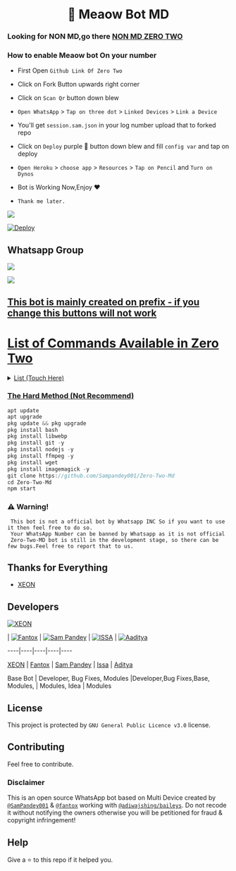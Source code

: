 <h1 align="center">🍭 Meaow Bot MD <br></h1>

   
### Looking for NON MD,go there [NON MD ZERO TWO](https://github.com/Fantox001/Zero-Two)
### How to enable Meaow bot On your number
-   First Open `Github Link Of Zero Two`
-  Click on Fork Button upwards right corner
-  Click on `Scan Qr` button down blew
-  `Open WhatsApp` > `Tap on three dot` > `Linked Devices` > `Link a Device`
-  You'll get `session.sam.json` in your log number upload that to forked repo
-  Click on `Deploy` purple 💜 button down blew and fill `config var` and tap on deploy
-  `Open Heroku` > `choose app` > `Resources` > `Tap on Pencil` and `Turn on Dynos`
-  Bot is Working Now,Enjoy ♥️

- `Thank me later.`

  

  
[![](https://telegra.ph/file/4f9e06a36784778cb8f44.jpg)](https://citels.herokuapp.com)
  
[![Deploy](https://www.herokucdn.com/deploy/button.svg)](https://heroku.com/deploy?template=https://github.com/Ronen6999/bo)

## Whatsapp Group

<a href="https://chat.whatsapp.com/KK6AVKEwPVJ0aXoWo2cK2g"><img src="https://img.shields.io/badge/Join Group-25D366?style=for-the-badge&logo=whatsapp&logoColor=white" />

<a href="https://chat.whatsapp.com/Bl2F9UTVU4CBfZU6eVnrbCl"><img src="https://img.shields.io/badge/Join Group-25D366?style=for-the-badge&logo=whatsapp&logoColor=white" />

## This bot is mainly created on prefix - if you change this buttons will not work

# List of Commands Available in Zero Two
  <details>
  <summary>List (Touch Here)</summary>
<p>

     🍁 Group Menu 🍁 
  -  ${prefix}grouplink
  -  ${prefix}ephemeral [option]
  -  ${prefix}setgrouppp
  -  ${prefix}setname [text]
  -  ${prefix}group [option]
  -  ${prefix}editinfo [option]
  -  ${prefix}ginfo
  -  ${prefix}add @user
  -  ${prefix}kick @user
  -  ${prefix}promote @user
  -  ${prefix}demote @user
  
    🍁 Sticker Menu 🍁 
  -  ${prefix}cry
  -  ${prefix}lick
  -  ${prefix}hug
  -  ${prefix}pat
  -  ${prefix}bite
  -  ${prefix}yeet
  -  ${prefix}bullly
  -  ${prefix}bonk
  -  ${prefix}wink
  -  ${prefix}poke
  -  ${prefix}slap
  -  ${prefix}smile
  -  ${prefix}wave
  -  ${prefix}awoo
  -  ${prefix}smug
  -  ${prefix}glomp
  -  ${prefix}happy
  -  ${prefix}cringe
  -  ${prefix}cuddle
  -  ${prefix}highfive
  -  ${prefix}shinobu
  -  ${prefix}megumin
  -  ${prefix}handhold

    🍁 Downloader Menu 🍁 
  -  ${prefix}yt [url/name]
  -  ${prefix}song [url/name]
  -  ${prefix}video [url/name]
  -  ${prefix}play [url/name]
  -  ${prefix}ytmp3 [url]
  -  ${prefix}ytmp4 [url]
  -  ${prefix}fb [url] (beta
  -  ${prefix}instagram [url]
  -  ${prefix}twitter [url]
  -  ${prefix}twittermp3 [url]
  -  ${prefix}pinterestdl [url]
  -  ${prefix}getmusic [query]
  -  ${prefix}getvideo [query]
  -  ${prefix}umma [url]
  -  ${prefix}joox [query]
  -  ${prefix}soundcloud [url]
  
    🍁 Search Menu 🍁 
  -  ${prefix}play [query]
  -  ${prefix}yts [query]
  -  ${prefix}google [query]
  -  ${prefix}gimage [query]
  -  ${prefix}pinterest [query]
  -  ${prefix}wallpaper [query]
  -  ${prefix}ytsearch [query]
  
    🍁 Random Menu 🍁 
  -  ${prefix}coffee
  -  ${prefix}couplepp
  -  ${prefix}waifu
  -  ${prefix}Neko
  -  ${prefix}HNeko (NSFW)
  -  ${prefix}bj (NSFW)
  -  ${prefix}Nwaifu (NSFW)
  
    🍁 Fun Menu 🍁 
  -  ${prefix}couple
  -  ${prefix}mysoulmate
  -  ${prefix}math [mode] 
  -  ${prefix}quiz [mode]
  
    🍁 Voice Changer Menu 🍁 
  -  ${prefix}bass
  -  ${prefix}blown
  -  ${prefix}deep
  -  ${prefix}earrape
  -  ${prefix}fast
  -  ${prefix}fat
  -  ${prefix}nightcore
  -  ${prefix}reverse
  -  ${prefix}robot
  -  ${prefix}slow
  -  ${prefix}squirrel

    🍁 Text Pro Menu 🍁  (Beta Stage)
  -  ${prefix}3dchristmas
  -  ${prefix}candy
  -  ${prefix}sparklechristmas
  -  ${prefix}waterpipe
  -  ${prefix}fiction
  -  ${prefix}rock
  -  ${prefix}lava
  -  ${prefix}honey
  -  ${prefix}ice
  -  ${prefix}3ddeepsea
  -  ${prefix}americanflag
  -  ${prefix}3dscifi
  -  ${prefix}3drainbow
  -  ${prefix}3dwaterpipe
  -  ${prefix}halloweenskeleton
  -  ${prefix}sketch
  -  ${prefix}bluecircuit
  -  ${prefix}space
  -  ${prefix}metallic
  -  ${prefix}fiction
  -  ${prefix}greenhorror
  -  ${prefix}transformer
  -  ${prefix}berry
  -  ${prefix}thunder
  -  ${prefix}magma
  -  ${prefix}3dcrackedstone
  -  ${prefix}3dneonlight
  -  ${prefix}impressiveglitch
  -  ${prefix}naturalleaves
  -  ${prefix}fireworksparkle
  -  ${prefix}matrix
  -  ${prefix}dropwater
  -  ${prefix}harrypotter
  -  ${prefix}foggywindow
  -  ${prefix}neondevils
  -  ${prefix}christmasholiday
  -  ${prefix}3dgradient
  -  ${prefix}blackpink
  -  ${prefix}gluetext
  
    🍁 Horoscope Menu 🍁 
  -  ${prefix}hockeynumber
  -  ${prefix}dreammeaning
  -  ${prefix}namemeaning
  -  ${prefix}fortunetelling
  -  ${prefix}marriageprediction
  -  ${prefix}wife&husband
  -  ${prefix}fortunetelling2
  -  ${prefix}matchname
  -  ${prefix}couplematch
  -  ${prefix}married
  -  ${prefix}businessnature
  -  ${prefix}sustenance
  -  ${prefix}profession
  -  ${prefix}fate
  -  ${prefix}potentialdisease
  -  ${prefix}tarot
  -  ${prefix}fengshui
  -  ${prefix}goodday
  -  ${prefix}badday
  -  ${prefix}unluckyday
  -  ${prefix}dragonday
  -  ${prefix}sustenance2
  -  ${prefix}luck
  -  ${prefix}weton
  -  ${prefix}character
  -  ${prefix}luck2
  -  ${prefix}fishing
  -  ${prefix}fertiletime
  -  ${prefix}zodiac
  -  ${prefix}shio

    🍁 Convert Menu 🍁 
  -  ${prefix}photo
  -  ${prefix}imagesticker
  -  ${prefix}toimg
  -  ${prefix}removebg
  -  ${prefix}sticker
  -  ${prefix}mp3
  -  ${prefix}mp4audio
  -  ${prefix}emoji (Beta)
  -  ${prefix}emojimix (Beta)
  -  ${prefix}tovideo
  -  ${prefix}togif
  -  ${prefix}
  -  ${prefix}tovn
  -  ${prefix}ebinary
  -  ${prefix}dbinary
  -  ${prefix}styletext
  -  ${prefix}smeme
   
    🍁 Misc Menu 🍁 
  -  ${prefix}ping
  -  ${prefix}owner
  -  ${prefix}donate
  -  ${prefix}menu / ${prefix}help / ${prefix}?
  -  ${prefix}delete
  -  ${prefix}chatinfo
  -  ${prefix}quoted
  -  ${prefix}listpc
  -  ${prefix}listgc
  -  ${prefix}listonline
  -  ${prefix}report (report bug to owner)
  -  ${prefix}repuest (request anything from owner)
  
  
    And A lot More 
  

</details>
</p>


### The Hard Method (Not Recommend)
```js
apt update
apt upgrade
pkg update && pkg upgrade
pkg install bash
pkg install libwebp
pkg install git -y
pkg install nodejs -y 
pkg install ffmpeg -y 
pkg install wget
pkg install imagemagick -y
git clone https://github.com/Sampandey001/Zero-Two-Md
cd Zero-Two-Md
npm start
```

### ⚠️ Warning! 
```
 This bot is not a official bot by Whatsapp INC So if you want to use it then feel free to do so.
 Your WhatsApp Number can be banned by Whatsapp as it is not official
 Zero-Two-MD bot is still in the development stage, so there can be few bugs.Feel free to report that to us.
```

## Thanks for Everything 
- [XEON](https://github.com/dgxeon)


## Developers

[![XEON](https://github.com/dgxeon.png?size=80)](https://github.com/dgxeon)

| [![Fantox](https://github.com/fantox001.png?size=100)](https://github.com/fantox001) | [![Sam Pandey](https://github.com/sampandey001.png?size=109)](https://github.com/sampandey001) | [![ISSA](https://github.com/issa2001.png?size=80)](https://github.com/issa2001) | [![Aaditya](https://github.com/addycracker.png?size=80)](https://github.com/addycracker)

----|----|----|----|----

[XEON](https://wa.me/916909137213) | [Fantox](https://wa.me/918101187835) | [Sam Pandey](https://wa.me/919628516236) | [Issa](https://wa.me/254115175696) | [Aditya](https://wa.me/919681777261)



Base Bot  | Developer, Bug Fixes, Modules |Developer,Bug Fixes,Base, Modules, | Modules, Idea | Modules




## License
This project is protected by `GNU General Public Licence v3.0` license.




## Contributing
Feel free to contribute.

### Disclaimer
This is an open source WhatsApp bot based on Multi Device created by [`@SamPandey001`](https://github.com/SamPandey001) & [`@fantox`](https://github.com/FantoX001) working with [`@adiwajshing/baileys`](https://github.com/adiwajshing/baileys). Do not recode it without notifying the owners otherwise you will be petitioned for fraud & copyright infringement!

## Help
Give a ⭐ to this repo if it helped you.
